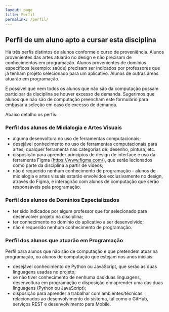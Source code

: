 ```yaml
---
layout: page
title: Perfil
permalink: /perfil/
---
```


## Perfil de um aluno apto a cursar esta disciplina

Há três perfis distintos de alunos conforme o curso de proveniência. Alunos provenientes das artes atuarão no design e não precisam de conhecimentos em programação. Alunos provenientes de domínios específicos (exemplo: saúde) precisam ser indicados por professores que já tenham projeto selecionado para um aplicativo. Alunos de outras áreas atuarão em programação.

É possível que nem todos os alunos que não são da computação possam participar da disciplina se houver excesso de demanda. Sugerimos que alunos que não são de computação preencham este formulário para embasar a seleção em caso de excesso de demanda.

Abaixo detalho os perfis:

### Perfil dos alunos de Midialogia e Artes Visuais

- alguma desenvoltura no uso de ferramentas computacionais;
- desejável conhecimento no uso de ferramentas computacionais para artes; qualquer ferramenta nas categorias de: desenho, pintura, etc.
- disposição para aprender princípios de design de interface e uso da ferramenta Figma (https://www.figma.com/), que serão lecionados como parte da disciplina a partir de vídeos;
- não é requerido nenhum conhecimento de programação - alunos de midialogia e artes visuais estarão envolvidos exclusivamente no design, através do Figma, e interagirão com alunos de computação que serão responsáveis pela programação.

### Perfil dos alunos de Domínios Especializados

- ter sido indicados por algum professor que for selecionado para desenvolver projeto na disciplina;
- ter conhecimento no domínio do aplicativo a ser desenvolvido;
- não é requerido nenhum conhecimento de programação.

### Perfil dos alunos que atuarão em Programação

Perfil para alunos que não são de computação e que pretendem atuar na programação, ou alunos de computação que estejam nos anos iniciais:
- desejável conhecimento de Python ou JavaScript, que serão as duas linguagens usadas no projeto;
- se não tiver conhecimento de nenhuma das duas linguagens, desenvoltura em programação e disposição em aprender uma das duas linguagens (Python ou JavaScript);
- disposição para aprender a trabalhar com ambientes/técnicas relacionados ao desenvolvimento do sistema, tal como o GitHub, serviços REST e desenvolvimento para Mobile.


